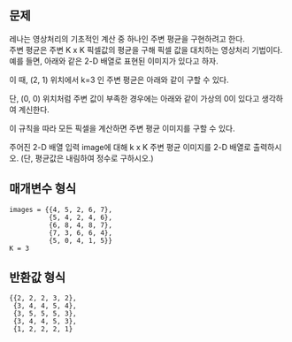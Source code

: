 ## 문제

레나는 영상처리의 기초적인 계산 중 하나인 주변 평균을 구현하려고 한다.  
주변 평균은 주변 K x K 픽셀값의 평균을 구해 픽셀 값을 대치하는 영상처리 기법이다.  
예를 들면, 아래와 같은 2-D 배열로 표현된 이미지가 있다고 하자.

이 때, (2, 1) 위치에서 k=3 인 주변 평균은 아래와 같이 구할 수 있다.

단, (0, 0) 위치처럼 주변 값이 부족한 경우에는 아래와 같이 가상의 0이 있다고 생각하여 계신한다.

이 규칙을 따라 모든 픽셀을 계산하면 주변 평균 이미지를 구할 수 있다.

주어진 2-D 배열 입력 image에 대해 k x K 주변 평균 이미지를 2-D 배열로 출력하시오. (단, 평균값은 내림하여 정수로 구하시오.)

## 매개변수 형식

```
images = {{4, 5, 2, 6, 7},
          {5, 4, 2, 4, 6},
          {6, 8, 4, 8, 7},
          {7, 3, 6, 6, 4},
          {5, 0, 4, 1, 5}}
K = 3          
```

## 반환값 형식

```
{{2, 2, 2, 3, 2},
 {3, 4, 4, 5, 4},
 {3, 5, 5, 5, 3},
 {3, 4, 4, 5, 3},
 {1, 2, 2, 2, 1}
```
